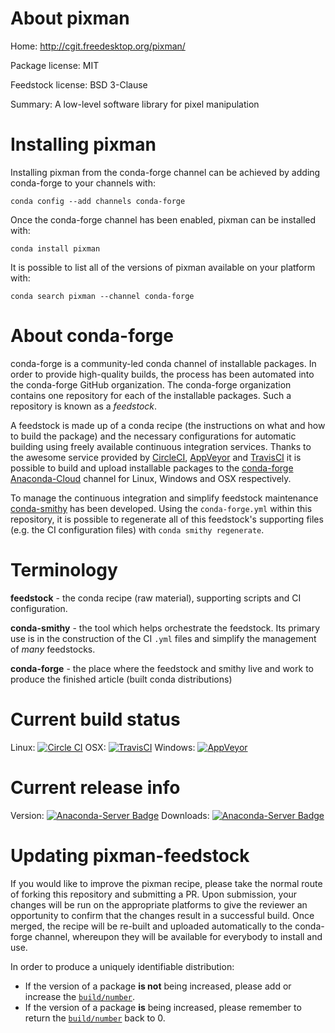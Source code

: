 About pixman
============

Home: http://cgit.freedesktop.org/pixman/

Package license: MIT

Feedstock license: BSD 3-Clause

Summary: A low-level software library for pixel manipulation



Installing pixman
=================

Installing pixman from the conda-forge channel can be achieved by adding conda-forge to your channels with:

```
conda config --add channels conda-forge
```

Once the conda-forge channel has been enabled, pixman can be installed with:

```
conda install pixman
```

It is possible to list all of the versions of pixman available on your platform with:

```
conda search pixman --channel conda-forge
```


About conda-forge
=================

conda-forge is a community-led conda channel of installable packages.
In order to provide high-quality builds, the process has been automated into the
conda-forge GitHub organization. The conda-forge organization contains one repository 
for each of the installable packages. Such a repository is known as a *feedstock*.

A feedstock is made up of a conda recipe (the instructions on what and how to build
the package) and the necessary configurations for automatic building using freely
available continuous integration services. Thanks to the awesome service provided by
[CircleCI](https://circleci.com/), [AppVeyor](http://www.appveyor.com/)
and [TravisCI](https://travis-ci.org/) it is possible to build and upload installable
packages to the [conda-forge](https://anaconda.org/conda-forge)
[Anaconda-Cloud](http://docs.anaconda.org/) channel for Linux, Windows and OSX respectively.

To manage the continuous integration and simplify feedstock maintenance
[conda-smithy](http://github.com/conda-forge/conda-smithy) has been developed.
Using the ``conda-forge.yml`` within this repository, it is possible to regenerate all of
this feedstock's supporting files (e.g. the CI configuration files) with ``conda smithy regenerate``.


Terminology
===========

**feedstock** - the conda recipe (raw material), supporting scripts and CI configuration.

**conda-smithy** - the tool which helps orchestrate the feedstock.
                   Its primary use is in the construction of the CI ``.yml`` files
                   and simplify the management of *many* feedstocks.

**conda-forge** - the place where the feedstock and smithy live and work to
                  produce the finished article (built conda distributions)

Current build status
====================

Linux: [![Circle CI](https://circleci.com/gh/conda-forge/pixman-feedstock.svg?style=svg)](https://circleci.com/gh/conda-forge/pixman-feedstock)
OSX: [![TravisCI](https://travis-ci.org/conda-forge/pixman-feedstock.svg?branch=master)](https://travis-ci.org/conda-forge/pixman-feedstock) 
Windows: [![AppVeyor](https://ci.appveyor.com/api/projects/status/github/conda-forge/pixman-feedstock?svg=True)](https://ci.appveyor.com/project/conda-forge/pixman-feedstock/branch/master)

Current release info
====================
Version: [![Anaconda-Server Badge](https://anaconda.org/conda-forge/pixman/badges/version.svg)](https://anaconda.org/conda-forge/pixman)
Downloads: [![Anaconda-Server Badge](https://anaconda.org/conda-forge/pixman/badges/downloads.svg)](https://anaconda.org/conda-forge/pixman)


Updating pixman-feedstock
=========================

If you would like to improve the pixman recipe, please take the normal
route of forking this repository and submitting a PR. Upon submission, your changes will
be run on the appropriate platforms to give the reviewer an opportunity to confirm that the
changes result in a successful build. Once merged, the recipe will be re-built and uploaded
automatically to the conda-forge channel, whereupon they will be available for everybody to
install and use.

In order to produce a uniquely identifiable distribution:
 * If the version of a package **is not** being increased, please add or increase
   the [``build/number``](http://conda.pydata.org/docs/building/meta-yaml.html#build-number-and-string). 
 * If the version of a package **is** being increased, please remember to return
   the [``build/number``](http://conda.pydata.org/docs/building/meta-yaml.html#build-number-and-string)
   back to 0.
